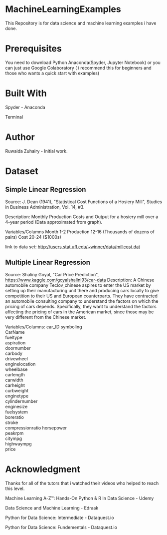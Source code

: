 # MachineLearningExamples
This Repository is for data science and machine learning examples i have done.

# Prerequisites
You need to download Python Anaconda(Spyder, Jupyter Notebook) or you can just use Google Colaboratory ( i recommend this for beginners and those who wants a quick start with examples)

# Built With
Spyder - Anaconda 

Terminal

# Author
Ruwaida Zuhairy - Initial work.

# Dataset
## Simple Linear Regression
Source: J. Dean (1941), "Statistical Cost Functions of a Hosiery Mill", Studies in Business Administration, Vol. 14, #3.

Description: Monthly Production Costs and Output for a hosiery mill over a 4-year period (Data approximated from graph).

Variables/Columns Month 1-2 Production 12-16 (Thousands of dozens of pairs) Cost 20-24 ($1000s)

link to data set: http://users.stat.ufl.edu/~winner/data/millcost.dat

## Multiple Linear Regression

Source: Shaliny Goyal, "Car Price Prediction", 
https://www.kaggle.com/goyalshalini93/car-data
Description: A Chinese automobile company Teclov_chinese aspires to enter 
the US market by setting up their manufacturing unit there and producing cars 
locally to give competition to their US and European counterparts. They have 
contracted an automobile consulting company to understand the factors on which 
the pricing of cars depends. Specifically, they want to understand the factors 
affecting the pricing of cars in the American market, since those may be very 
different from the Chinese market.

Variables/Columns:
  car_ID
symboling          
CarName          
fueltype         
aspiration     
doornumber       
carbody        
drivewheel       
enginelocation   
wheelbase      
carlength        
carwidth       
carheight   
curbweight        
enginetype        
cylindernumber  
enginesize        
fuelsystem      
boreratio       
 stroke          
compressionratio 
horsepower     
peakrpm        
citympg            
highwaympg   
price

# Acknowledgment
Thanks for all of the tutors that i watched their videos who helped to reach this level.

Machine Learning A-Z™: Hands-On Python & R In Data Science - Udemy

Data Science and Machine Learning - Edraak

Python for Data Science: Intermediate - Dataquest.io

Python for Data Science: Fundementals - Dataquest.io
